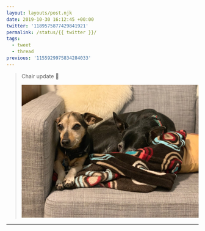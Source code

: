 ```yaml
---
layout: layouts/post.njk
date: 2019-10-30 16:12:45 +00:00
twitter: '1189575877429841921'
permalink: /status/{{ twitter }}/
tags: 
  - tweet
  - thread
previous: '1155929975834284033'
---
```


> Chair update 🤗 
> 
> ![Two pups cuddled on an armchair.](/img/1189575877429841921-EII48ocUcAEc9gX.jpg)

---
